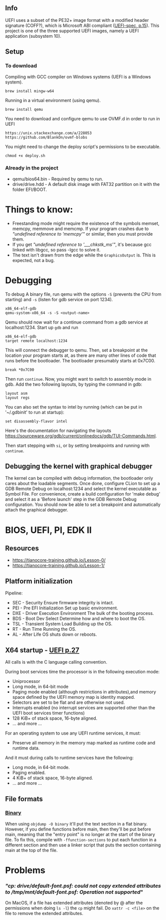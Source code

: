 ## Info

UEFI uses a subset of the PE32+ image format with a modified header signature (COFF?), which is Microsoft ABI compliant ([UEFI-spec, p.15](./UEFI-Spec-2-9_2021-03-18.pdf)). This project is one of the three supported UEFI images, namely a UEFI application (subsystem 10).

## Setup

### To download

Compiling with GCC compiler on Windows systems (UEFI is a Windows system).

    brew install mingw-w64

Running in a virtual environment (using qemu).

    brew install qemu

You need to download and configure qemu to use OVMF.d in order to run in UEFI

    https://unix.stackexchange.com/a/228053
    https://github.com/BlankOn/ovmf-blobs

You might need to change the deploy script's permissions to be executable.

    chmod +x deploy.sh


### Already in the project
* qemu/bios64.bin - Required by qemu to run.
* drive/drive.hdd - A default disk image with FAT32 partition on it with the folder EFI/BOOT.



# Things to know:
* Freestanding mode might require the existence of the symbols memset, memcpy, memmove and memcmp. If your program crashes due to *"undefined reference to 'memcpy'"* or similar, then you must provide them.
* If you get *"undefined reference to '___chkstk_ms'"*, it's because gcc linked with libgcc, so pass -lgcc to solve it.
* The text isn't drawn from the edge while the `GraphicsOutput` is. This is expected, not a bug.


# Debugging
To debug A binary file, run qemu with the options `-S` (prevents the CPU from starting) and `-s` (listen for gdb service on port 1234).

    x86_64-elf-gdb
    qemu-system-x86_64 -s -S <output-name>

Qemu should now wait for a continue command from a gdb service at localhost:1234. Start up `gdb` and run

    x86_64-elf-gdb
    target remote localhost:1234

This will connect the debugger to qemu. Then, set a breakpoint at the location your program starts at, as there are many other lines of code that runs before the bootloader. The bootloader presumably starts at 0x7C00.

    break *0x7C00

Then run `continue`. Now, you might want to switch to assembly mode in gdb. Add the two following layouts, by typing the command in gdb:

    layout asm
    layout regs

You can also set the syntax to intel by running (which can be put in '~/.gdbinit' to run at startup):

    set disassembly-flavor intel

Here's the documentation for navigating the layouts https://sourceware.org/gdb/current/onlinedocs/gdb/TUI-Commands.html.

Then start stepping with `si`, or by setting breakpoints and running with `continue`.


## Debugging the kernel with graphical debugger

The kernel can be compiled with debug information, the bootloader only cares about the loadable segments. Once done, configure CLion to set up a GDB Remote Debug on localhost:1234 and select the kernel executable as Symbol File. For convenience, create a build configuration for 'make debug' and select it as a 'Before launch' step in the GDB Remote Debug configuration. You should now be able to set a breakpoint and automatically attach the graphical debugger.



# BIOS, UEFI, PI, EDK II

## Resources

* https://tianocore-training.github.io/Lesson-0/
* https://tianocore-training.github.io/Lesson-1/


## Platform initialization

Pipeline:
* SEC - Security
    Ensure firmware integrity is intact.
* PEI - Pre EFI Initialization
    Set up basic environment.
* DXE - Driver Execution Environment
    The bulk of the booting process.
* BDS - Boot Dev Select
    Determine how and where to boot the OS.
* TSL - Transient System Load
    Building up the OS.
* RT  - Run Time
    Running the OS.
* AL  - After Life
    OS shuts down or reboots.


## X64 startup - [UEFI p.27](./UEFI-Spec-2-9_2021-03-18.pdf)

All calls is with the C language calling convention.

During boot services time the processor is in the following execution mode:

* Uniprocessor
* Long mode, in 64-bit mode
* Paging mode enabled (although restrictions in attributes),and memory space defined by the UEFI memory map is identity mapped.
* Selectors are set to be flat and are otherwise not used.
* Interrupts enabled (no interrupt services are supported other than the UEFI boot services timer functions)
* 128 KiB+ of stack space, 16-byte aligned.
* ... and more ...

For an operating system to use any UEFI runtime services, it must:

* Preserve all memory in the memory map marked as runtime code and runtime data.

And it must during calls to runtime services have the following:

* Long mode, in 64-bit mode. 
* Paging enabled.
* 4 KiB+ of stack space, 16-byte aligned.
* ... and more ...



## File formats

### [Binary](https://software-dl.ti.com/ccs/esd/documents/sdto_cgt_an_introduction_to_binary_files.html)

When using `objdump -O binary` it'll put the text section in a flat binary. However, if you define functions before main, then they'll be put before main, meaning that the "entry point" is no longer at the start of the binary file. To fix this, compile with `-ffunction-sections` to put each function in a different section and then use a linker script that puts the section containing main at the top of the file.




# Problems

### _"cp: drive/default-font.psf: could not copy extended attributes to /tmp/mnt/default-font.psf: Operation not supported_"

On MacOS, if a file has extended attributes (denoted by @ after the permissions when doing `ls -l`) the `cp` might fail. Do `xattr -c <file>` on the file to remove the extended attributes. 